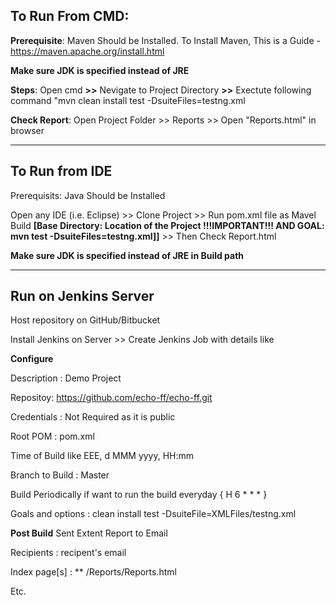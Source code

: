 ## **To Run From CMD:**

**Prerequisite**: Maven Should be Installed. To Install Maven, This is a Guide - https://maven.apache.org/install.html

**Make sure JDK is specified instead of JRE**

**Steps**: Open cmd **>>** Nevigate to Project Directory **>>** Exectute following command "mvn clean install test -DsuiteFiles=testng.xml

**Check Report**: Open Project Folder >> Reports >> Open "Reports.html" in browser

 ********************************************************************************************
 
 
 
## **To Run from IDE**

Prerequisits: Java Should be Installed 

Open any IDE (i.e. Eclipse) >> Clone Project >> Run pom.xml file as Mavel Build **[Base Directory: Location of the Project !!!IMPORTANT!!! AND GOAL: mvn test -DsuiteFiles=testng.xml]]** >> Then Check Report.html

**Make sure JDK is specified instead of JRE in Build path**

********************************************************************************************


## **Run on Jenkins Server**

Host repository on GitHub/Bitbucket

Install Jenkins on Server >> Create Jenkins Job with details like 

**Configure**

  Description : Demo Project
  
  Repositoy: https://github.com/echo-ff/echo-ff.git
  
  Credentials : Not Required as it is public
  
  Root POM : pom.xml
  
  Time of Build like EEE, d MMM yyyy, HH:mm
  
  Branch to Build : Master
  
  Build Periodically if want to run the build everyday { H 6  * * * }
  
  Goals and options : clean install test -DsuiteFile=XMLFiles/testng.xml
  
**Post Build**
  Sent Extent Report to Email
  
  Recipients : recipent's email
  
  Index page[s] : ** /Reports/Reports.html
  
  Etc. 
